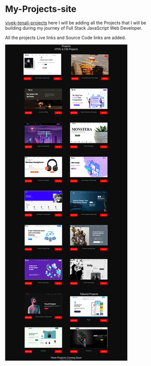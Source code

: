 # My-Projects-site 

[vivek-tenali-projects](https://vivek-tenali-projects.netlify.app/) here I will be adding all the Projects that I will be building during my journey of Full Stack JavaScript Web Developer.  

All the projects Live links and Source Code links are added. 


![](./assets/screencapture-vivek-tenali-projects-netlify-app-2022-11-19-12_13_22.png)





